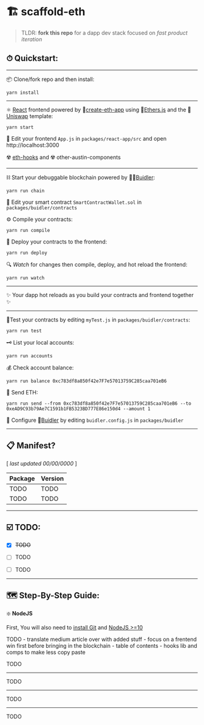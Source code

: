 
# 🏗 scaffold-eth

> TLDR: **fork this repo** for a dapp dev stack focused on *fast product iteration*

## ⏱ Quickstart:

---

📦 Clone/fork repo and then install:

```
yarn install
```

---

⚛️ [React](https://reactjs.org/tutorial/tutorial.html) frontend powered by 📱[create-eth-app](https://github.com/PaulRBerg/create-eth-app) using 🔧[Ethers.js](https://docs.ethers.io/ethers.js/html/index.html) and the 🦄[Uniswap](https://uniswap.org/docs/v1) template:
```
yarn start
```

📝 Edit your frontend `App.js` in `packages/react-app/src` and open http://localhost:3000

☢️ [eth-hooks](https://github.com/austintgriffith/eth-hooks) and ☢️ other-austin-components

---

⛓ Start your debuggable blockchain powered by 👷‍♀️[Buidler](https://buidler.dev/tutorial/):
```
yarn run chain
```

📝 Edit your smart contract `SmartContractWallet.sol` in `packages/buidler/contracts`

⚙️ Compile your contracts:
```
yarn run compile
```

🚢 Deploy your contracts to the frontend:
```
yarn run deploy
```

🔍 *Watch* for changes then compile, deploy, and hot reload the frontend:
```
yarn run watch
```


---

 ✨ Your dapp hot reloads as you build your contracts and frontend together ✨

---

🔬Test your contracts by editing `myTest.js` in `packages/buidler/contracts`:
```
yarn run test
```

🗝 List your local accounts:
```
yarn run accounts
```

💰 Check account balance:
```
yarn run balance 0xc783df8a850f42e7F7e57013759C285caa701eB6
```

💸 Send ETH:
```
yarn run send --from 0xc783df8a850f42e7F7e57013759C285caa701eB6 --to 0xeAD9C93b79Ae7C1591b1FB5323BD777E86e150d4 --amount 1
```

🔧 Configure 👷[Buidler](https://buidler.dev/config/) by editing `buidler.config.js` in `packages/buidler`

---

## 📋 Manifest?

[ *last updated 00/00/0000* ]

| Package | Version |
| ----------- | ----------- |
| TODO | TODO |
| TODO | TODO |


---

## ☑️ TODO:

- [x] ~~TODO~~
- [ ] TODO
- [ ] TODO


---

## 🗺 Step-By-Step Guide:


❇️ **NodeJS**

First, You will also need to [install Git](https://git-scm.com/book/en/v2/Getting-Started-Installing-Git) and [NodeJS >=10](https://buidler.dev/tutorial/setting-up-the-environment.html)

TODO - translate medium article over with added stuff - focus on a frentend win first before bringing in the blockchain - table of contents - hooks lib and comps to make less copy paste

TODO

---

TODO

---

TODO

---

TODO
